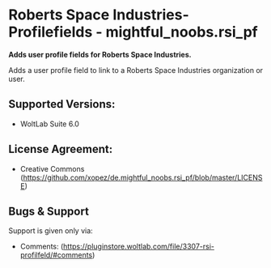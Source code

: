 Roberts Space Industries-Profilefields - mightful_noobs.rsi_pf
====================

**Adds user profile fields for Roberts Space Industries.**

Adds a user profile field to link to a Roberts Space Industries organization or user.

## Supported Versions:
- WoltLab Suite 6.0

## License Agreement:
- Creative Commons <by-nc> (https://github.com/xopez/de.mightful_noobs.rsi_pf/blob/master/LICENSE)

## Bugs & Support
Support is given only via:
- Comments: (https://pluginstore.woltlab.com/file/3307-rsi-profilfeld/#comments)



